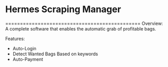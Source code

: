 # Hermes Scraping Manager 
==============================================
Overview:
  A complete software that enables the automatic grab of profitable bags. 
  
Features:
  - Auto-Login
  - Detect Wanted Bags Based on keywords
  - Auto-Payment
